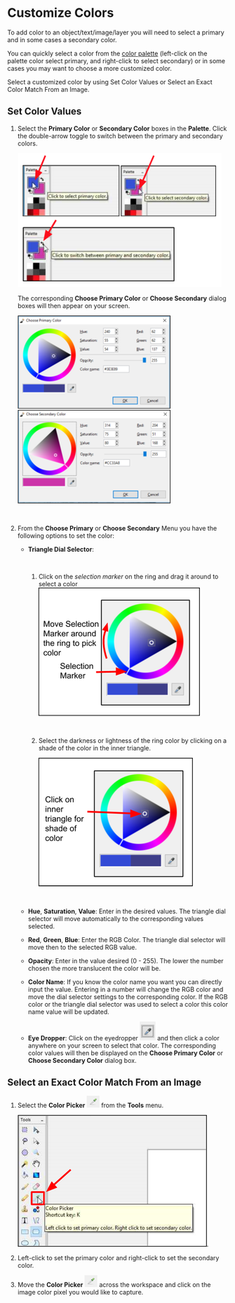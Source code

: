 # Customize Colors
To add color to an object/text/image/layer you will need to select a primary and in some cases a secondary color.  

You can quickly select a color from the [color palette](palette.md) (left-click on the palette color select primary, and right-click to select secondary) or in some cases you may want to choose a more customized color.

Select a customized color by using Set Color Values or Select an Exact Color Match From an Image.

## Set Color Values

1. Select the **Primary Color** or **Secondary Color** boxes in the **Palette**. Click the double-arrow toggle to switch between the primary and secondary colors.

     ![Select Primary or Secondary Color](img/color/selectprimarysecondarycolor.png)  

     The corresponding **Choose Primary Color** or **Choose Secondary** dialog boxes will then appear on your screen. 

     ![Primary Color Window](img/color/primarycolorwindow.png) ![Secondary Color Window](img/color/secondarycolorwindow.png)

    &nbsp;  
  
2. From the **Choose Primary** or **Choose Secondary** Menu you have the following options to set the color:  


    -  **Triangle Dial Selector**:

        &nbsp;
        1.  Click on the *selection marker* on the ring and drag it around to select a color
            ![Triangle Dial Color Selector](img/color/triangledialcolor.png)

            &nbsp;  
        2.  Select the darkness or lightness of the ring color by clicking on a shade of the color in the inner triangle.  

            ![Triangle Dial Selector Shade](img/color/triangledialshade.png)

        &nbsp;      
        


    -  **Hue**, **Saturation**, **Value**: Enter in the desired values. The triangle dial selector will move automatically to the corresponding values selected.
    -  **Red**, **Green**, **Blue**: Enter the RGB Color. The triangle dial selector will move then to the selected RGB value.
    -  **Opacity**: Enter in the value desired (0 - 255). The lower the number chosen the more translucent the color will be.
    -  **Color Name**: If you know the color name you want you can directly input the value. Entering in a number will change the RGB color and move the dial selector settings to the corresponding color. If the RGB color or the triangle dial selector was used to select a color this color name value will be updated.  
    -  **Eye Dropper**: Click on the eyedropper ![eye dropper](img/color/eyedropper.png) and then click a color anywhere on your screen to select that color. The corresponding color values will then be displayed on the **Choose Primary Color** or **Choose Secondary Color** dialog box.  

## Select an Exact Color Match From an Image  
    
   1. Select the **Color Picker** ![color picker](img/overview/picker.png) from the **Tools** menu.
   
      ![eye dropper](img/color/colorpicker.png).
   
   2. Left-click to set the primary color and right-click to set the secondary color.
   3. Move the **Color Picker** ![color picker](img/overview/picker.png) across the workspace and click on the image color pixel you would like to capture.
